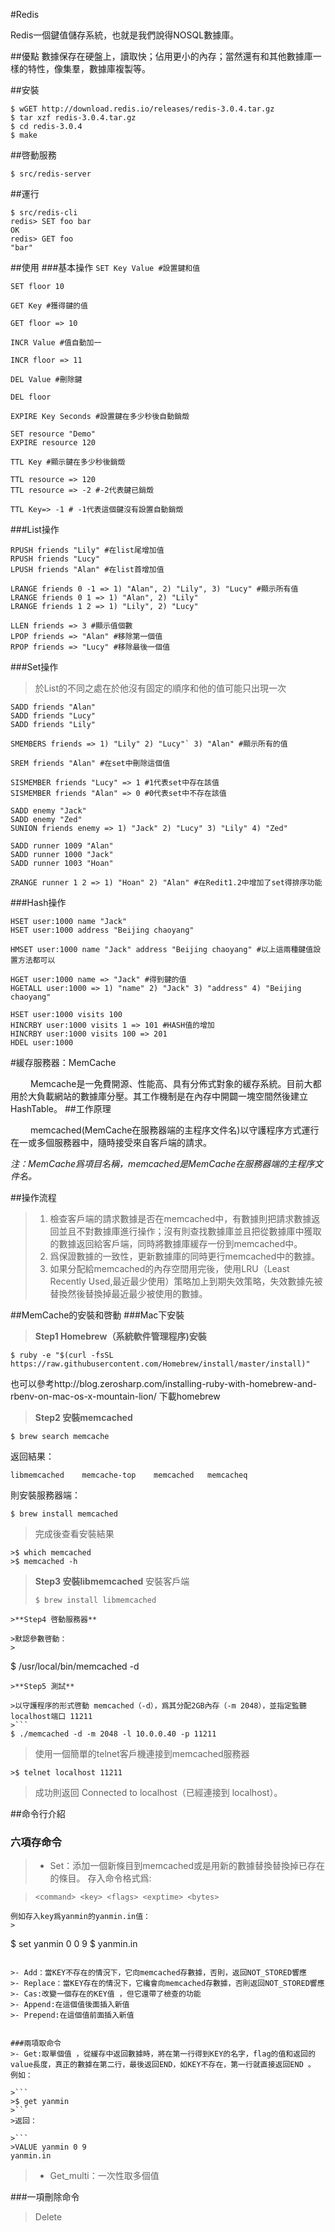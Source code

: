 #Redis

Redis一個鍵值儲存系統，也就是我們說得NOSQL數據庫。

##優點
數據保存在硬盤上，讀取快；佔用更小的內存；當然還有和其他數據庫一樣的特性，像集羣，數據庫複製等。

##安裝
```shell
$ wGET http://download.redis.io/releases/redis-3.0.4.tar.gz
$ tar xzf redis-3.0.4.tar.gz
$ cd redis-3.0.4
$ make
```
##啓動服務
```shell
$ src/redis-server
```

##運行
```shell
$ src/redis-cli
redis> SET foo bar
OK
redis> GET foo
"bar"
```

##使用
###基本操作
`SET Key Value #設置鍵和值`

`SET floor 10`

`GET Key #獲得鍵的值`

`GET floor => 10`

`INCR Value #值自動加一`

`INCR floor => 11`

`DEL Value #刪除鍵`

`DEL floor`

`EXPIRE Key Seconds #設置鍵在多少秒後自動銷燬`

```
SET resource "Demo"
EXPIRE resource 120
```

`TTL Key #顯示鍵在多少秒後銷燬`

```
TTL resource => 120
TTL resource => -2 #-2代表鍵已銷燬
```

`TTL Key=> -1 # -1代表這個鍵沒有設置自動銷燬`

###List操作

```
RPUSH friends "Lily" #在list尾增加值
RPUSH friends "Lucy"
LPUSH friends "Alan" #在list首增加值

LRANGE friends 0 -1 => 1) "Alan", 2) "Lily", 3) "Lucy" #顯示所有值
LRANGE friends 0 1 => 1) "Alan", 2) "Lily"
LRANGE friends 1 2 => 1) "Lily", 2) "Lucy"

LLEN friends => 3 #顯示值個數
LPOP friends => "Alan" #移除第一個值
RPOP friends => "Lucy" #移除最後一個值
```
###Set操作
>於List的不同之處在於他沒有固定的順序和他的值可能只出現一次

```
SADD friends "Alan"
SADD friends "Lucy"
SADD friends "Lily"

SMEMBERS friends => 1) "Lily" 2) "Lucy"` 3) "Alan" #顯示所有的值

SREM friends "Alan" #在set中刪除這個值

SISMEMBER friends "Lucy" => 1 #1代表set中存在該值
SISMEMBER friends "Alan" => 0 #0代表set中不存在該值

SADD enemy "Jack"
SADD enemy "Zed"
SUNION friends enemy => 1) "Jack" 2) "Lucy" 3) "Lily" 4) "Zed"

SADD runner 1009 "Alan"
SADD runner 1000 "Jack"
SADD runner 1003 "Hoan"

ZRANGE runner 1 2 => 1) "Hoan" 2) "Alan" #在Redit1.2中增加了set得排序功能
```
###Hash操作
```
HSET user:1000 name "Jack"
HSET user:1000 address "Beijing chaoyang"

HMSET user:1000 name "Jack" address "Beijing chaoyang" #以上這兩種鍵值設置方法都可以

HGET user:1000 name => "Jack" #得到鍵的值
HGETALL user:1000 => 1) "name" 2) "Jack" 3) "address" 4) "Beijing chaoyang"

HSET user:1000 visits 100
HINCRBY user:1000 visits 1 => 101 #HASH值的增加
HINCRBY user:1000 visits 100 => 201
HDEL user:1000
```


#緩存服務器：MemCache

&emsp;&emsp; Memcache是一免費開源、性能高、具有分佈式對象的緩存系統。目前大都用於大負載網站的數據庫分壓。其工作機制是在內存中開闢一塊空間然後建立HashTable。
##工作原理

&emsp;&emsp; memcached(MemCache在服務器端的主程序文件名)以守護程序方式運行在一或多個服務器中，隨時接受來自客戶端的請求。

*注：MemCache爲項目名稱，memcached是MemCache在服務器端的主程序文件名。*

##操作流程

>1. 檢查客戶端的請求數據是否在memcached中，有數據則把請求數據返回並且不對數據庫進行操作；沒有則查找數據庫並且把從數據庫中獲取的數據返回給客戶端，同時將數據庫緩存一份到memcached中。
>2. 爲保證數據的一致性，更新數據庫的同時更行memcached中的數據。
>3. 如果分配給memcached的內存空間用完後，使用LRU（Least Recently Used,最近最少使用）策略加上到期失效策略，失效數據先被替換然後替換掉最近最少被使用的數據。

##MemCache的安裝和啓動
###Mac下安裝
>**Step1 Homebrew（系統軟件管理程序)安裝**
>
```
$ ruby -e "$(curl -fsSL https://raw.githubusercontent.com/Homebrew/install/master/install)"
```
也可以參考http://blog.zerosharp.com/installing-ruby-with-homebrew-and-rbenv-on-mac-os-x-mountain-lion/ 下載homebrew

>**Step2 安裝memcached**
>
```
$ brew search memcache
```
返回結果：
>
```
libmemcached    memcache-top    memcached   memcacheq
```
則安裝服務器端：
>
```
$ brew install memcached
```
>完成後查看安裝結果
>
```
>$ which memcached
>$ memcached -h
```
>**Step3 安裝libmemcached**
>安裝客戶端
>```
>$ brew install libmemcached
```
>**Step4 啓動服務器**

>默認參數啓動：
>
```
$ /usr/local/bin/memcached -d
```
>**Step5 測試**

>以守護程序的形式啓動 memcached（-d），爲其分配2GB內存（-m 2048），並指定監聽 localhost端口 11211
>```
$ ./memcached -d -m 2048 -l 10.0.0.40 -p 11211
```

>使用一個簡單的telnet客戶機連接到memcached服務器
>
```
>$ telnet localhost 11211
```
>成功則返回 Connected to localhost（已經連接到 localhost）。


##命令行介紹


### 六項存命令

>- Set：添加一個新條目到memcached或是用新的數據替換替換掉已存在的條目。
存入命令格式爲:

>```
><command> <key> <flags> <exptime> <bytes>
>
```
例如存入key爲yanmin的yanmin.in值：
>
```
$ set yanmin 0 0 9
$ yanmin.in
```

>- Add：當KEY不存在的情況下，它向memcached存數據，否則，返回NOT_STORED響應
>- Replace：當KEY存在的情況下，它纔會向memcached存數據，否則返回NOT_STORED響應
>- Cas:改變一個存在的KEY值 ，但它還帶了檢查的功能
>- Append:在這個值後面插入新值
>- Prepend:在這個值前面插入新值


###兩項取命令
>- Get:取單個值 ，從緩存中返回數據時，將在第一行得到KEY的名字，flag的值和返回的value長度，真正的數據在第二行，最後返回END，如KEY不存在，第一行就直接返回END 。
例如：

>```
>$ get yanmin
>```
>返回：

>```
>VALUE yanmin 0 9
yanmin.in
```
>- Get_multi：一次性取多個值

###一項刪除命令
>Delete


